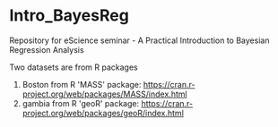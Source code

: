 # Intro_BayesReg
Repository for eScience seminar - A Practical Introduction to Bayesian Regression Analysis

Two datasets are from R packages
1. Boston from R 'MASS' package: https://cran.r-project.org/web/packages/MASS/index.html
2. gambia from R 'geoR' package: https://cran.r-project.org/web/packages/geoR/index.html
